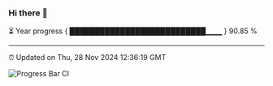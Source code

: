 ### Hi there 👋

⏳ Year progress { ███████████████████████████▁▁▁ } 90.85 %

---

⏰ Updated on Thu, 28 Nov 2024 12:36:19 GMT

![Progress Bar CI](https://github.com/liununu/liununu/workflows/Progress%20Bar%20CI/badge.svg)
